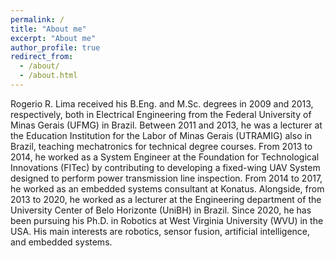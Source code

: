 ```yaml
---
permalink: /
title: "About me"
excerpt: "About me"
author_profile: true
redirect_from: 
  - /about/
  - /about.html
---
```


Rogerio R. Lima received his B.Eng. and M.Sc. degrees in 2009 and 2013, respectively, both in Electrical Engineering from the Federal University of Minas Gerais (UFMG) in Brazil. Between 2011 and 2013, he was a lecturer at the Education Institution for the Labor of Minas Gerais (UTRAMIG) also in Brazil, teaching mechatronics for technical degree courses. From 2013 to 2014, he worked as a System Engineer at the Foundation for Technological Innovations (FITec) by contributing to developing a fixed-wing UAV System designed to perform power transmission line inspection. From 2014 to 2017, he worked as an embedded systems consultant at Konatus. Alongside, from 2013 to 2020, he worked as a lecturer at the Engineering department of the University Center of Belo Horizonte (UniBH) in Brazil. Since 2020, he has been pursuing his Ph.D. in Robotics at West Virginia University (WVU) in the USA. His main interests are robotics, sensor fusion, artificial intelligence, and embedded systems.
